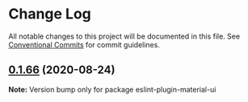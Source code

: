 # Change Log

All notable changes to this project will be documented in this file.
See [Conventional Commits](https://conventionalcommits.org) for commit guidelines.

## [0.1.66](https://github.com/mui-org/material-ui/compare/v0.1.65...v0.1.66) (2020-08-24)

**Note:** Version bump only for package eslint-plugin-material-ui
